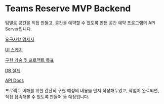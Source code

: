# Teams Reserve MVP Backend

팀별로 공간을 직접 만들고, 공간을 예약할 수 있도록 만든 공간 예약 프로그램의 API Server입니다.

[요구사항 명세서](https://kukjun.notion.site/bfcc20230cca49b1b6262557cc31a940?pvs=4)

[UI 스케치](https://kukjun.notion.site/UI-40af6293880641b2a3735cdd1b5bf30c?pvs=4)

[구현 기술 및 프로젝트 목표](https://kukjun.notion.site/fd67537e6499450fb1d0eea4f5d8662a?pvs=4)

[DB 설계](https://kukjun.notion.site/DB-bcc159387e5d4cdbad901e89082fd3d8?pvs=4)

[API Docs](https://www.notion.so/kukjun/API-Docs-48cc57899fa749a7abeb4a84ef649bdc?pvs=4)

프로젝트 이해를 위한 간단히 구현 예정의 내용을 먼저 작성해두었고, 작업이 완료되면, 직접 접속해볼 수 있도록 만들어 둘 예정입니다.

<br>
<br>